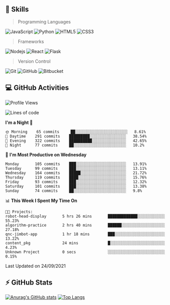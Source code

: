 ## :rocket: Skills<br/>

> Programming Languages

![JavaScript](https://img.shields.io/badge/-JavaScript-%23F7DF1C?style=for-the-badge&logo=javascript&logoColor=white)
![Python](https://img.shields.io/badge/python%20-%2314354C.svg?&style=for-the-badge&logo=python&logoColor=white)
![HTML5](https://img.shields.io/badge/html5%20-%23E34F26.svg?&style=for-the-badge&logo=html5&logoColor=white)
![CSS3](https://img.shields.io/badge/css3%20-%231572B6.svg?&style=for-the-badge&logo=css3&logoColor=white)

> Frameworks

![Nodejs](https://img.shields.io/badge/node.js%20-%2343853D.svg?&style=for-the-badge&logo=node.js&logoColor=white)
![React](https://img.shields.io/badge/React-20232A?style=for-the-badge&logo=react&logoColor=61DAFB)
![Flask](https://img.shields.io/badge/flask%20-%23000.svg?&style=for-the-badge&logo=flask&logoColor=white)

> Version Control

![Git](https://img.shields.io/badge/git%20-%23F05033.svg?&style=for-the-badge&logo=git&logoColor=white)
![GitHub](https://img.shields.io/badge/github%20-%23121011.svg?&style=for-the-badge&logo=github&logoColor=white)
![Bitbucket](https://img.shields.io/badge/bitbucket%20-%230047B3.svg?&style=for-the-badge&logo=bitbucket&logoColor=white)

## :computer: GitHub Activities<br/>

<!--START_SECTION:waka-->
![Profile Views](http://img.shields.io/badge/Profile%20Views-0-blue)

![Lines of code](https://img.shields.io/badge/From%20Hello%20World%20I%27ve%20Written-987863%20lines%20of%20code-blue)

**I'm a Night 🦉** 

```text
🌞 Morning    65 commits     ██░░░░░░░░░░░░░░░░░░░░░░░   8.61% 
🌆 Daytime    291 commits    █████████░░░░░░░░░░░░░░░░   38.54% 
🌃 Evening    322 commits    ██████████░░░░░░░░░░░░░░░   42.65% 
🌙 Night      77 commits     ██░░░░░░░░░░░░░░░░░░░░░░░   10.2%

```
📅 **I'm Most Productive on Wednesday** 

```text
Monday       105 commits    ███░░░░░░░░░░░░░░░░░░░░░░   13.91% 
Tuesday      99 commits     ███░░░░░░░░░░░░░░░░░░░░░░   13.11% 
Wednesday    164 commits    █████░░░░░░░░░░░░░░░░░░░░   21.72% 
Thursday     119 commits    ████░░░░░░░░░░░░░░░░░░░░░   15.76% 
Friday       93 commits     ███░░░░░░░░░░░░░░░░░░░░░░   12.32% 
Saturday     101 commits    ███░░░░░░░░░░░░░░░░░░░░░░   13.38% 
Sunday       74 commits     ██░░░░░░░░░░░░░░░░░░░░░░░   9.8%

```


📊 **This Week I Spent My Time On** 

```text
🐱‍💻 Projects: 
robot-head-display       5 hrs 26 mins       █████████████░░░░░░░░░░░░   55.23% 
algorithm-practice       2 hrs 40 mins       ██████░░░░░░░░░░░░░░░░░░░   27.18% 
qnc-jimbot-app           1 hr 18 mins        ███░░░░░░░░░░░░░░░░░░░░░░   13.22% 
content_pkg              24 mins             █░░░░░░░░░░░░░░░░░░░░░░░░   4.23% 
Unknown Project          0 secs              ░░░░░░░░░░░░░░░░░░░░░░░░░   0.15%

```


 Last Updated on 24/09/2021
<!--END_SECTION:waka-->


## :zap: GitHub Stats<br/>
    
[![Anurag's GitHub stats](https://github-readme-stats.vercel.app/api?username=star6973&show_icons=true&theme=prussian)](https://github.com/star6973/github-readme-stats)
[![Top Langs](https://github-readme-stats.vercel.app/api/top-langs/?username=star6973&layout=compact&hide=jupyter%20notebook,html,css,scss&langs_count=4&theme=prussian)](https://github.com/star6973/github-readme-stats)
